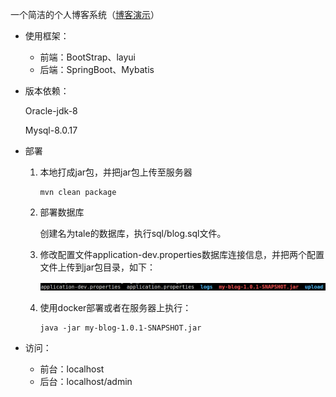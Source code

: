 一个简洁的个人博客系统（[博客演示](http://gengu.site:36116)）

- 使用框架：
  - 前端：BootStrap、layui
  - 后端：SpringBoot、Mybatis

- 版本依赖：

  Oracle-jdk-8

  Mysql-8.0.17

- 部署

  1. 本地打成jar包，并把jar包上传至服务器

     ```shell
     mvn clean package
     ```

  2. 部署数据库

     创建名为tale的数据库，执行sql/blog.sql文件。

  3. 修改配置文件application-dev.properties数据库连接信息，并把两个配置文件上传到jar包目录，如下：

     ![image-20220531174526395](README/image-20220531174526395.png)

  4. 使用docker部署或者在服务器上执行：

     ```shell
     java -jar my-blog-1.0.1-SNAPSHOT.jar
     ```

- 访问：

  - 前台：localhost
  - 后台：localhost/admin


